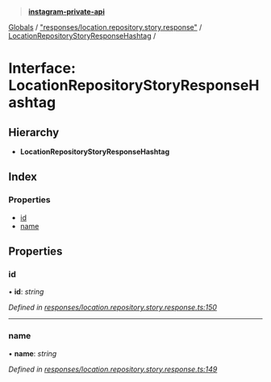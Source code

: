 > **[instagram-private-api](../README.md)**

[Globals](../README.md) / ["responses/location.repository.story.response"](../modules/_responses_location_repository_story_response_.md) / [LocationRepositoryStoryResponseHashtag](_responses_location_repository_story_response_.locationrepositorystoryresponsehashtag.md) /

# Interface: LocationRepositoryStoryResponseHashtag

## Hierarchy

* **LocationRepositoryStoryResponseHashtag**

## Index

### Properties

* [id](_responses_location_repository_story_response_.locationrepositorystoryresponsehashtag.md#id)
* [name](_responses_location_repository_story_response_.locationrepositorystoryresponsehashtag.md#name)

## Properties

###  id

• **id**: *string*

*Defined in [responses/location.repository.story.response.ts:150](https://github.com/dilame/instagram-private-api/blob/3e16058/src/responses/location.repository.story.response.ts#L150)*

___

###  name

• **name**: *string*

*Defined in [responses/location.repository.story.response.ts:149](https://github.com/dilame/instagram-private-api/blob/3e16058/src/responses/location.repository.story.response.ts#L149)*